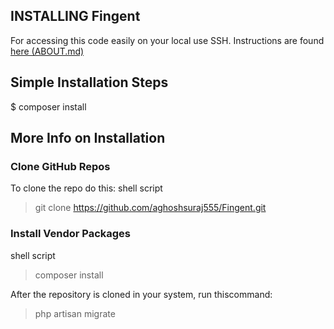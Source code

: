 ## INSTALLING Fingent

For accessing this code easily on your local use SSH. Instructions are found <a href="./ACCESS.md">here (ABOUT.md)</a>

## Simple Installation Steps
$ composer install

## More Info on Installation
### Clone GitHub Repos
To clone the repo do this:
shell script
> git clone https://github.com/aghoshsuraj555/Fingent.git <directory>

### Install Vendor Packages
shell script
> composer install 

After the repository is cloned in your system, run thiscommand:
> php artisan migrate

